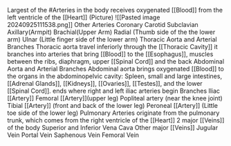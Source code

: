 Largest of the #Arteries in the body
	receives oxygenated [[Blood]] from the left ventricle of the [[Heart]]
	(Picture)
			![[Pasted image 20240925111538.png]]
	Other Arteries
		Coronary 
		Carotid
		Subclavian
		Axillary(Armpit)
		Brachial(Upper Arm)
		Radial (Thumb side of the the lower arm)
		Ulnar (Little finger side of the lower arm)
	Thoracic Aorta and Arterial Branches
		Thoracic aorta travel inferiorly through the [[Thoracic Cavity]] 
		it branches into arteries that bring [[Blood]] to the [[Esophagus]], muscles between the ribs, diaphragm, upper [[Spinal Cord]] and the back
		Abdominal Aorta and Arterial Branches
		Abdominal aorta brings oxygenated [[Blood]] to the organs in the abdominopelvic cavity: Spleen, small and large intestines, [[Adrenal Glands]], [[Kidneys]], [[Ovaries]], [[Testes]], and the lower [[Spinal Cord]].
		ends where right and left iliac arteries begin
		Branches
			Iliac [[Artery]]
			Femoral [[Artery]](upper leg)
			Popliteal artery (near the knee joint)
			Tibial [[Artery]] (front and back of the lower leg)
			Peroneal [[Artery]] (Little toe side of the lower leg)
	Pulmonary Arteries
		originate from the pulmonary trunk, which comes from the right ventricle of the [[Heart]]
	2 major [[Veins]] of the body Superior and Inferior Vena Cava
		Other major [[Veins]]
			Jugular Vein
			Portal Vein
			Saphenous Vein
			Femoral Vein

